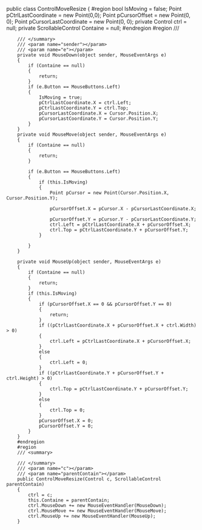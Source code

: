 public class ControlMoveResize
    {
        #region 
        bool IsMoving = false;
        Point pCtrlLastCoordinate = new Point(0,0);
        Point pCursorOffset = new Point(0, 0);
        Point pCursorLastCoordinate = new Point(0, 0);
        private Control ctrl = null;
        private ScrollableControl Containe = null;
        #endregion
        #region 
        /// <summary>
        
        /// </summary>
        /// <param name="sender"></param>
        /// <param name="e"></param>
        private void MouseDown(object sender, MouseEventArgs e)
        {
            if (Containe == null)
            {
                return;
            }
            if (e.Button == MouseButtons.Left)
            {
                IsMoving = true;
                pCtrlLastCoordinate.X = ctrl.Left;
                pCtrlLastCoordinate.Y = ctrl.Top;
                pCursorLastCoordinate.X = Cursor.Position.X;
                pCursorLastCoordinate.Y = Cursor.Position.Y;
            }
        }
        private void MouseMove(object sender, MouseEventArgs e)
        {
            if (Containe == null)
            {
                return;
            }
                
            if (e.Button == MouseButtons.Left)
            {
                if (this.IsMoving)
                {
                    Point pCursor = new Point(Cursor.Position.X, Cursor.Position.Y);
                  
                    pCursorOffset.X = pCursor.X - pCursorLastCoordinate.X;
               
                    pCursorOffset.Y = pCursor.Y - pCursorLastCoordinate.Y;
                    ctrl.Left = pCtrlLastCoordinate.X + pCursorOffset.X;
                    ctrl.Top = pCtrlLastCoordinate.Y + pCursorOffset.Y;
                }
 
            }
        }
 
        private void MouseUp(object sender, MouseEventArgs e)
        {
            if (Containe == null)
            {
                return;
            }
            if (this.IsMoving)
            {
                if (pCursorOffset.X == 0 && pCursorOffset.Y == 0)
                {
                    return;
                }
                if ((pCtrlLastCoordinate.X + pCursorOffset.X + ctrl.Width) > 0)
                {
                    ctrl.Left = pCtrlLastCoordinate.X + pCursorOffset.X;
                }
                else
                {
                    ctrl.Left = 0;
                }
                if ((pCtrlLastCoordinate.Y + pCursorOffset.Y + ctrl.Height) > 0)
                {
                    ctrl.Top = pCtrlLastCoordinate.Y + pCursorOffset.Y;
                }
                else
                {
                    ctrl.Top = 0;
                }
                pCursorOffset.X = 0;
                pCursorOffset.Y = 0;
            }
        }
        #endregion
        #region
        /// <summary>
        
        /// </summary>
        /// <param name="c"></param>
        /// <param name="parentContain"></param>
        public ControlMoveResize(Control c, ScrollableControl parentContain)
        {
            ctrl = c;
            this.Containe = parentContain;
            ctrl.MouseDown += new MouseEventHandler(MouseDown);
            ctrl.MouseMove += new MouseEventHandler(MouseMove);
            ctrl.MouseUp += new MouseEventHandler(MouseUp);
        }
